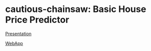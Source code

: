 # cautious-chainsaw: Basic House Price Predictor

[Presentation](https://ivanjjj.github.io/cautious-chainsaw/) 

[WebApp](https://ivanjjj.shinyapps.io/cautious-chainsaw/) 
